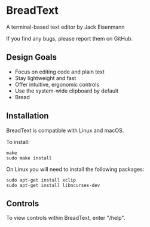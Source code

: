
# BreadText

A terminal-based text editor by Jack Eisenmann

If you find any bugs, please report them on GitHub.

## Design Goals

* Focus on editing code and plain text
* Stay lightweight and fast
* Offer intuitive, ergonomic controls
* Use the system-wide clipboard by default
* Bread

## Installation

BreadText is compatible with Linux and macOS.

To install:

```
make
sudo make install
```

On Linux you will need to install the following packages:

```
sudo apt-get install xclip
sudo apt-get install libncurses-dev
```

## Controls

To view controls within BreadText, enter "/help".


